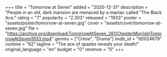 +++
title = "Tomorrow at Seven"
added = "2020-12-31"
description = "People in an old, dark mansion are menaced by a maniac called \"The Black Ace."
rating = "7"
popularity = "2.303"
released = "1933"
poster = "assets/poster/tomorrow-at-seven.jpg"
cover = "assets/cover/tomorrow-at-seven.jpg"
file = "https://archive.org/download/TomorrowAtSeven_261/ChesterMorrisInTomorrowAtSeven1933.mp4"
genres = ["Crime", "Drama"]
imdb_id = "tt0024679"
runtime = "62"
tagline = "The ace of spades reveals your death!"
original_language = "en"
budget = "0"
revenue = "0"
+++